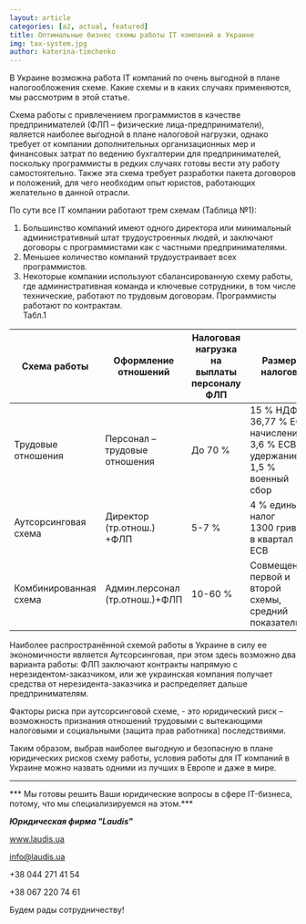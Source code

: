 ```yaml
---
layout: article
categories: [a2, actual, featured]
title: Оптимальные бизнес схемы работы IT компаний в Украине
img: tax-system.jpg
author: katerina-timchenko
---
```


В Украине возможна работа IT компаний по очень выгодной в плане налогообложения схеме. Какие схемы и в каких случаях применяются, мы рассмотрим в этой статье.

Схема работы с привлечением программистов в качестве предпринимателей (ФЛП – физические лица-предприниматели), является наиболее выгодной в плане налоговой нагрузки, однако требует от компании дополнительных организационных мер и финансовых затрат по ведению бухгалтерии для предпринимателей, поскольку программисты в редких случаях готовы вести эту работу самостоятельно. Также эта схема требует разработки пакета договоров и положений, для чего необходим опыт юристов, работающих желательно в данной отрасли. 

По сути все IT компании работают трем схемам (Таблица №1):  

1.	Большинство компаний имеют одного директора или минимальный административный штат трудоустроенных людей, и заключают договоры с программистами как с частными предпринимателями.  
2.	Меньшее количество компаний трудоустраивает всех программистов.  
3.	Некоторые компании используют сбалансированную схему работы, где административная команда и ключевые сотрудники, в том числе технические, работают по трудовым договорам. Программисты работают по контрактам.  
Табл.1  

|Схема работы       |Оформление отношений         |Налоговая нагрузка на выплаты персоналу ФЛП|	Размер налогов|
|-------------------|-----------------------------|-------------------------------------------|---------------|
|Трудовые отношения |Персонал – трудовые отношения|До 70 %  | 15 % НДФЛ<BR/>36,77 % ЕСВ начисление<BR/>3,6 % ЕСВ удержание<BR/>1,5 % военный сбор|
|Аутсорсинговая схема|Директор (тр.отнош.) +ФЛП  | 	5-7 %|4 % единый налог</BR>1300 гривен в квартал ЕСВ|
|Комбинированная схема|Админ.персонал (тр.отнош.)+ФЛП|10-60 %|Совмещение первой и второй схемы, средний показатель.|

Наиболее распространённой схемой работы в Украине в силу ее экономичности является Аутсорсинговая, при этом здесь возможно два варианта работы: ФЛП заключают контракты напрямую с нерезидентом-заказчиком, или же украинская компания получает средства от нерезидента-заказчика и распределяет дальше предпринимателям.

Факторы риска при аутсорсинговой схеме, - это юридический риск – возможность признания отношений трудовыми с вытекающими налоговыми и социальными (защита прав работника) последствиями.

Таким образом, выбрав наиболее выгодную и безопасную в плане юридических рисков схему работы, условия работы для IT компаний в Украине  можно назвать одними из лучших в Европе и даже в мире.
_____________
*** Мы готовы решить Ваши юридические вопросы в сфере IT-бизнеса, потому, что мы специализируемся на этом.***

***Юридическая фирма "Laudis"***

www.laudis.ua

info@laudis.ua

+38 044 271 41 54

+38 067 220 74 61

Будем рады сотрудничеству!
